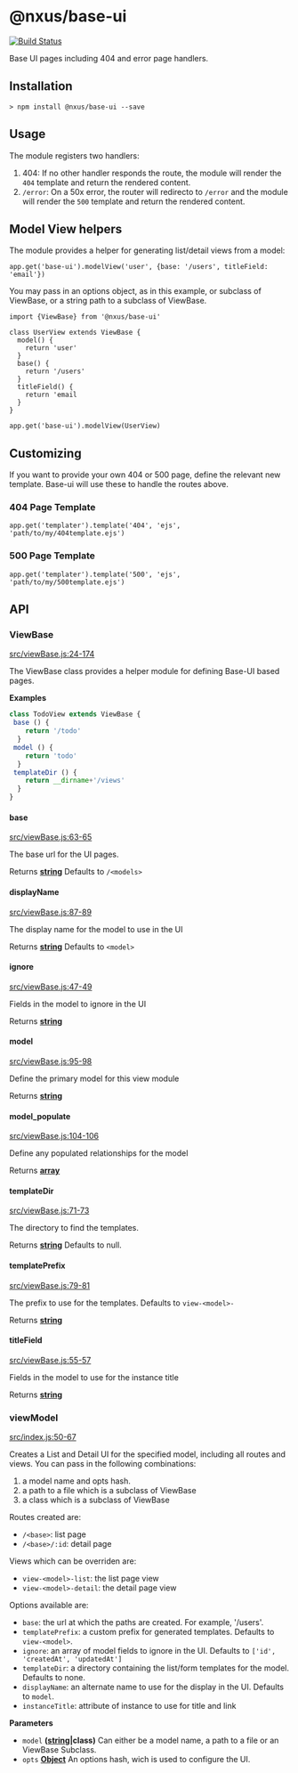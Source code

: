 # @nxus/base-ui

[![Build Status](https://travis-ci.org/nxus/base-ui.svg?branch=master)](https://travis-ci.org/nxus/base-ui)

Base UI pages including 404 and error page handlers.

## Installation

    > npm install @nxus/base-ui --save

## Usage

The module registers two handlers:

1.  404: If no other handler responds the route, the module will render the `404` template and return the rendered content.
2.  `/error`: On a 50x error, the router will redirecto to `/error` and the module will render the `500` template and return the rendered content.

## Model View helpers

The module provides a helper for generating list/detail views from a model:

    app.get('base-ui').modelView('user', {base: '/users', titleField: 'email'})

You may pass in an options object, as in this example, or subclass of ViewBase, or a string path to a subclass of ViewBase.

    import {ViewBase} from '@nxus/base-ui'

    class UserView extends ViewBase {
      model() {
        return 'user'
      }
      base() {
        return '/users'
      }
      titleField() {
        return 'email
      }
    }

    app.get('base-ui').modelView(UserView)

## Customizing

If you want to provide your own 404 or 500 page, define the relevant new template. Base-ui will use these to handle the routes above.

### 404 Page Template

    app.get('templater').template('404', 'ejs', 'path/to/my/404template.ejs')

### 500 Page Template

    app.get('templater').template('500', 'ejs', 'path/to/my/500template.ejs')

## API

### ViewBase

[src/viewBase.js:24-174](https://github.com/nxus/base-ui/blob/dc004e929e375183efc805d81f669e980338ed78/src/viewBase.js#L24-L174 "Source code on GitHub")

The ViewBase class provides a helper module for defining Base-UI based pages.

**Examples**

```javascript
class TodoView extends ViewBase {
 base () {
    return '/todo'
  }
 model () {
    return 'todo'
  }
 templateDir () {
    return __dirname+'/views'
  }
}
```

#### base

[src/viewBase.js:63-65](https://github.com/nxus/base-ui/blob/dc004e929e375183efc805d81f669e980338ed78/src/viewBase.js#L63-L65 "Source code on GitHub")

The base url for the UI pages.

Returns **[string](https://developer.mozilla.org/en-US/docs/Web/JavaScript/Reference/Global_Objects/String)** Defaults to `/<models>`

#### displayName

[src/viewBase.js:87-89](https://github.com/nxus/base-ui/blob/dc004e929e375183efc805d81f669e980338ed78/src/viewBase.js#L87-L89 "Source code on GitHub")

The display name for the model to use in the  UI

Returns **[string](https://developer.mozilla.org/en-US/docs/Web/JavaScript/Reference/Global_Objects/String)** Defaults to `<model>`

#### ignore

[src/viewBase.js:47-49](https://github.com/nxus/base-ui/blob/dc004e929e375183efc805d81f669e980338ed78/src/viewBase.js#L47-L49 "Source code on GitHub")

Fields in the model to ignore in the UI

Returns **[string](https://developer.mozilla.org/en-US/docs/Web/JavaScript/Reference/Global_Objects/String)** 

#### model

[src/viewBase.js:95-98](https://github.com/nxus/base-ui/blob/dc004e929e375183efc805d81f669e980338ed78/src/viewBase.js#L95-L98 "Source code on GitHub")

Define the primary model for this view module

Returns **[string](https://developer.mozilla.org/en-US/docs/Web/JavaScript/Reference/Global_Objects/String)** 

#### model\_populate

[src/viewBase.js:104-106](https://github.com/nxus/base-ui/blob/dc004e929e375183efc805d81f669e980338ed78/src/viewBase.js#L104-L106 "Source code on GitHub")

Define any populated relationships for the model

Returns **[array](https://developer.mozilla.org/en-US/docs/Web/JavaScript/Reference/Global_Objects/Array)** 

#### templateDir

[src/viewBase.js:71-73](https://github.com/nxus/base-ui/blob/dc004e929e375183efc805d81f669e980338ed78/src/viewBase.js#L71-L73 "Source code on GitHub")

The directory to find the templates.

Returns **[string](https://developer.mozilla.org/en-US/docs/Web/JavaScript/Reference/Global_Objects/String)** Defaults to null.

#### templatePrefix

[src/viewBase.js:79-81](https://github.com/nxus/base-ui/blob/dc004e929e375183efc805d81f669e980338ed78/src/viewBase.js#L79-L81 "Source code on GitHub")

The prefix to use for the templates. Defaults to `view-<model>-`

Returns **[string](https://developer.mozilla.org/en-US/docs/Web/JavaScript/Reference/Global_Objects/String)** 

#### titleField

[src/viewBase.js:55-57](https://github.com/nxus/base-ui/blob/dc004e929e375183efc805d81f669e980338ed78/src/viewBase.js#L55-L57 "Source code on GitHub")

Fields in the model to use for the instance title

Returns **[string](https://developer.mozilla.org/en-US/docs/Web/JavaScript/Reference/Global_Objects/String)** 

### viewModel

[src/index.js:50-67](https://github.com/nxus/base-ui/blob/dc004e929e375183efc805d81f669e980338ed78/src/index.js#L50-L67 "Source code on GitHub")

Creates a List and Detail UI for the specified model, including all routes and views.  You can pass in the following combinations:

1.  a model name and opts hash.
2.  a path to a file which is a subclass of ViewBase
3.  a class which is a subclass of ViewBase

Routes created are:

-   `/<base>`: list page 
-   `/<base>/:id`: detail page

Views which can be overriden are:

-   `view-<model>-list`: the list page view
-   `view-<model>-detail`: the detail page view

Options available are:

-   `base`: the url at which the paths are created. For example, '/users'.
-   `templatePrefix`: a custom prefix for generated templates. Defaults to `view-<model>`.
-   `ignore`: an array of model fields to ignore in the UI. Defaults to `['id', 'createdAt', 'updatedAt']`
-   `templateDir`: a directory containing the list/form templates for the model. Defaults to none.
-   `displayName`: an alternate name to use for the display in the UI. Defaults to `model`.
-   `instanceTitle`: attribute of instance to use for title and link

**Parameters**

-   `model` **([string](https://developer.mozilla.org/en-US/docs/Web/JavaScript/Reference/Global_Objects/String)|class)** Can either be a model name, a path to a file or an ViewBase Subclass.
-   `opts` **[Object](https://developer.mozilla.org/en-US/docs/Web/JavaScript/Reference/Global_Objects/Object)** An options hash, wich is used to configure the UI.
